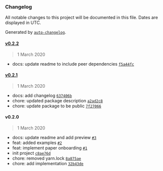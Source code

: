 ### Changelog

All notable changes to this project will be documented in this file. Dates are displayed in UTC.

Generated by [`auto-changelog`](https://github.com/CookPete/auto-changelog).

#### [v0.2.2](https://github.com/gorhom/react-native-paper-onboarding/compare/v0.2.1...v0.2.2)

> 1 March 2020

- docs: update readme to include peer dependencies [`f5a44fc`](https://github.com/gorhom/react-native-paper-onboarding/commit/f5a44fc65111ae07980f58a7fd4c189f0617b43d)

#### [v0.2.1](https://github.com/gorhom/react-native-paper-onboarding/compare/v0.2.0...v0.2.1)

> 1 March 2020

- docs: add changelog [`637406b`](https://github.com/gorhom/react-native-paper-onboarding/commit/637406b24a1fed892993cacc30c219f0e84a4c64)
- chore: updated package description [`a2ad2c8`](https://github.com/gorhom/react-native-paper-onboarding/commit/a2ad2c81ba54cc4f1842dfaec61e5911fa87d617)
- chore: update package to be public [`7f27066`](https://github.com/gorhom/react-native-paper-onboarding/commit/7f2706682ec8bc0bdfbe6f70da92f9111b61ff6b)

#### v0.2.0

> 1 March 2020

- docs: update readme and add preview [`#3`](https://github.com/gorhom/react-native-paper-onboarding/pull/3)
- feat: added examples [`#2`](https://github.com/gorhom/react-native-paper-onboarding/pull/2)
- feat: implement paper onboarding [`#1`](https://github.com/gorhom/react-native-paper-onboarding/pull/1)
- init project [`c8ae76d`](https://github.com/gorhom/react-native-paper-onboarding/commit/c8ae76d14b92f5591089a344fe1a723d7658b5d6)
- chore: removed yarn.lock [`8a875ae`](https://github.com/gorhom/react-native-paper-onboarding/commit/8a875ae768a5331dbb178dbccf1d7314dc574408)
- chore: add implementation [`32b43de`](https://github.com/gorhom/react-native-paper-onboarding/commit/32b43de35891bdc33cc252773cbdab96f1c4df58)
